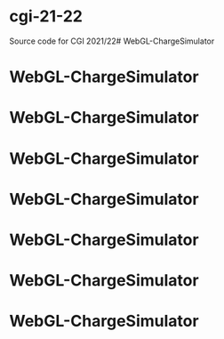 # cgi-21-22

Source code for CGI 2021/22# WebGL-ChargeSimulator
# WebGL-ChargeSimulator
# WebGL-ChargeSimulator
# WebGL-ChargeSimulator
# WebGL-ChargeSimulator
# WebGL-ChargeSimulator
# WebGL-ChargeSimulator
# WebGL-ChargeSimulator
